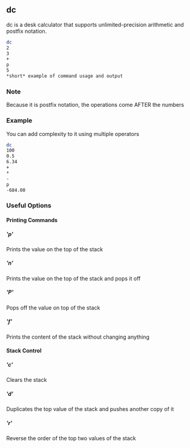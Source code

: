 ---
---
dc
----
<!-- one line explanation would go here -->
dc is a desk calculator that supports unlimited-precision arithmetic and postfix notation.

<!-- minimal example -->
~~~ bash
dc
2
3
+
p
5
*short* example of command usage and output
~~~

<!--more-->

### Note
Because it is postfix notation, the operations come AFTER the numbers

### Example
You can add  complexity to it using multiple operators
~~~ bash
dc
100
0.5
6.34
+
*
-
p
-684.00
~~~

### Useful Options

#### Printing Commands

##### 'p'
Prints the value on the top of the stack

##### 'n'
Prints the value on the top of the stack and pops it off

##### 'P'
Pops off the value on top of the stack

##### 'f'
Prints the content of the stack without changing anything

#### Stack Control

##### 'c'
Clears the stack

##### 'd'
Duplicates the top value of the stack and pushes another copy of it

##### 'r'
Reverse the order of the top two values of the stack

